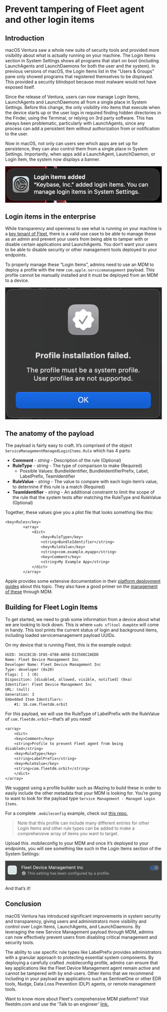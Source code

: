 # Prevent tampering of Fleet agent and other login items

## Introduction

macOS Ventura saw a whole new suite of security tools and provided more visibility about what is actually running on your machine. The Login Items section in System Settings shows all programs that start on boot (including LaunchAgents and LaunchDaemons for both the user and the system). In previous versions of macOS, the Login Items list in the "Users & Groups" pane only showed programs that registered themselves to be displayed. This provided a security blindspot because most malware would not have exposed itself.

Since the release of Ventura, users can now manage Login Items, LaunchAgents and LaunchDaemons all from a single place in System Settings. Before this change, the only visibility into items that execute when the device starts up or the user logs in required finding hidden directories in the Finder, using the Terminal, or relying on 3rd party software. This has always been problematic, particularly with LaunchAgents, since any process can add a persistent item without authorization from or notification to the user.

Now in macOS, not only can users see which apps are set up for persistence, they can also control them from a single place in System Settings. Importantly, when apps add a LaunchAgent, LaunchDaemon, or Login Item, the system now displays a banner. 

![Login Item Banner](../website/assets/images/articles/login-item-banner.png)

## Login items in the enterprise

While transparency and openness to see what is running on your machine is a [key tenant of Fleet](https://fleetdm.com/handbook/company#openness), there is a valid use case to be able to manage these as an admin and prevent your users from being able to tamper with or disable certain applications and LaunchAgents. You don’t want your users to be able to disable security or other management tools deployed to your endpoints.

To properly manage these “Login Items”, admins need to use an MDM to deploy a profile with the new `com.apple.servicemanagement` payload. This profile cannot be manually installed and it must be deployed from an MDM to a device. 

![Profile Error](../website/assets/images/articles/user-profile-error.png)

## The anatomy of the payload

The payload is fairly easy to craft. It’s comprised of the object `ServiceManagementManagedLoginItems.Rule` which has 4 parts: 

- **Comment** - *string* - Description of the rule (Optional)
- **RuleType** - *string* - The type of comparison to make (Required) 
    - Possible Values: BundleIdentifier, BundleIdentifierPrefix, Label, LabelPrefix, TeamIdentifier
- **RuleValue** - *string* - The value to compare with each login item’s value, to determine if this rule is a match (Required) 
- **TeamIdentifier** - *string* - An additional constraint to limit the scope of the rule that the system tests after matching the RuleType and RuleValue (Optional)

Together, these values give you a plist file that looks something like this:

```
<key>Rules</key>
        <array>
            <dict>
                <key>RuleType</key>
                <string>BundleIdentifier</string>
                <key>RuleValue</key>
                <string>com.example.myapp</string>
                <key>Comment</key>
                <string>My Example App</string>
            </dict>
        </array>
```

Apple provides some extensive documentation in their [platform deployment guides](https://support.apple.com/en-euro/guide/deployment/depdca572563/web) about this topic. They also have a good primer on the [management of these](https://support.apple.com/en-euro/guide/deployment/dep07b92494/1/web/1.0) through MDM.


## Building for Fleet Login Items

To get started, we need to grab some information from a device about what we are looking to lock down. This is where `sudo sfltool dumpbtm` will come in handy. This tool prints the current status of login and background items, including loaded servicemanagement payload UUIDs.

On my device that is running Fleet, this is the example output:

```
UUID: 341C8C1E-1FA5-4788-A05B-D13560C2AEDD
Name: Fleet Device Management Inc
Developer Name: Fleet Device Management Inc
Type: developer (0x20)
Flags: [  ] (0)
Disposition: [disabled, allowed, visible, notified] (0xa)
Identifier: Fleet Device Management Inc
URL: (null)
Generation: 3
Embedded Item Identifiers:
    #1: 16.com.fleetdm.orbit
```

For this payload, we will use the RuleType of LabelPrefix with the RuleValue of `com.fleetdm.orbit`—that’s all you need!

```
<array>
	<dict>
	<key>Comment</key>
	<string>Profile to prevent Fleet agent from being disabled</string>
	<key>RuleType</key>
	<string>LabelPrefix</string>
	<key>RuleValue</key>
	<string>com.fleetdm.orbit</string>
	</dict>
</array>
```

We suggest using a profile builder such as iMazing to build these in order to easily include the other metadata that your MDM is looking for. You’re going to want to look for the payload type `Service Management - Managed Login Items`.

For a complete `.mobileconfig` example, check out [this repo.](https://github.com/harrisonravazzolo/Bluth-Company-GitOps/blob/main/lib/macos/configuration-profiles-traditional/managed-login-items.mobileconfig)

> Note that this profile can include many different entries for other Login Items and other rule types can be added to make a comprehensive array of items you want to target. 

Upload this .mobileconfig to your MDM and once it’s deployed to your endpoints, you will see something like such in the Login Items section of the System Settings:

![Profile Error](../website/assets/images/articles/locked-login-item.png)

And that’s it!

## Conclusion

macOS Ventura has introduced significant improvements in system security and transparency, giving users and administrators more visibility and control over Login Items, LaunchAgents, and LaunchDaemons. By leveraging the new Service Management payload through MDM, admins can now effectively prevent users from disabling critical management and security tools.

The ability to use specific rule types like LabelPrefix provides administrators with a granular approach to protecting essential system components. By deploying a carefully crafted .mobileconfig profile, admins can ensure that key applications like the Fleet Device Management agent remain active and cannot be tampered with by end-users. Other items that we recommend including in your payload are applications such as SentinelOne or other EDR tools, Nudge, Data Loss Prevention (DLP) agents, or remote management tools.

Want to know more about Fleet's comprehensive MDM platform? Visit fleetdm.com and use the 'Talk to an engineer' [link.](https://fleetdm.com/contact)

<meta name="articleTitle" value="Prevent tampering of Fleet agent and other login items">
<meta name="authorFullName" value="Harrison Ravazzolo">
<meta name="authorGitHubUsername" value="harrisonravazzolo">
<meta name="category" value="guides">
<meta name="publishedOn" value="2025-01-28">
<meta name="description" value="Learn how to build a mobileconfig to prevent users from tampering with Login Items.">
